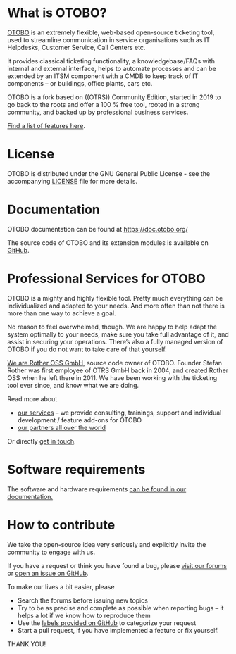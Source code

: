 What is OTOBO?
===================================
[OTOBO](https://www.otobo.de) is an extremely flexible, web-based open-source ticketing tool, 
used to streamline communication in service organisations 
such as IT Helpdesks, Customer Service, Call Centers etc. 

It provides classical ticketing functionality, a knowledgebase/FAQs 
with internal and external interface, helps to automate processes 
and can be extended by an ITSM component with a CMDB to keep track 
of IT components – or buildings, office plants, cars etc. 

OTOBO is a fork based on ((OTRS)) Community Edition, 
started in 2019 to go back to the roots and offer a 100 % free tool, 
rooted in a strong community, and backed up by professional business services. 

[Find a list of features here](https://otobo.de/en/otobo-features/).


License
=======
OTOBO is distributed under the GNU General Public License - see the
accompanying [LICENSE](LICENSE) file for more details.


Documentation
=============
OTOBO documentation can be found at https://doc.otobo.org/

The source code of OTOBO and its extension modules 
is available on [GitHub](https://github.com/RotherOSS).


Professional Services for OTOBO
==============================
OTOBO is a mighty and highly flexible tool. 
Pretty much everything can be individualized and adapted to your needs. 
And more often than not there is more than one way to achieve a goal.

No reason to feel overwhelmed, though.
We are happy to help adapt the system optimally to your needs, 
make sure you take full advantage of it, and assist in securing your operations. 
There’s also a fully managed version of OTOBO if you do not want to take care of that yourself.

[We are Rother OSS GmbH](https://otobo.de/en/rother-oss/), source code owner of OTOBO. 
Founder Stefan Rother was first employee of OTRS GmbH back in 2004, 
and created Rother OSS when he left there in 2011. 
We have been working with the ticketing tool ever since, and know what we are doing. 

Read more about 
- [our services](https://otobo.de/en/service/) – we provide consulting, trainings, 
support and individual development / feature add-ons for OTOBO
- [our partners all over the world](https://otobo.de/en/otobo-partners/) 

Or directly [get in touch](https://otobo.de/en/rother-oss/#hallo).


Software requirements
=====================
The software and hardware requirements [can be found in our documentation.](https://doc.otobo.org/manual/installation/10.1/en/content/requirements.html)


How to contribute
=================
We take the open-source idea very seriously and explicitly invite the community to engage with us. 

If you have a request or think you have found a bug, please 
[visit our forums](https://otobo.de/de/forums/otobo/otobo-forum/) 
or [open an issue on GitHub](https://github.com/RotherOSS/otobo/issues). 

To make our lives a bit easier, please 
- Search the forums before issuing new topics
- Try to be as precise and complete as possible when reporting bugs – it helps a lot if we know how to reproduce them
- Use the [labels provided on GitHub](https://github.com/RotherOSS/otobo/labels) to categorize your request 
- Start a pull request, if you have implemented a feature or fix yourself.

THANK YOU!

